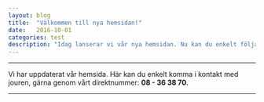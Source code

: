 ```yaml
---
layout: blog
title:  "Välkommen till nya hemsidan!"
date:   2016-10-01
categories: test
description: "Idag lanserar vi vår nya hemsidan. Nu kan du enkelt följa vad vi gör och framförallt: snabbare och enklare komma i kontakt med jouren."
---
```

---
Vi har uppdaterat vår hemsida. Här kan du enkelt komma i kontakt med jouren, gärna genom vårt direktnummer: **08 - 36 38 70**.

---

